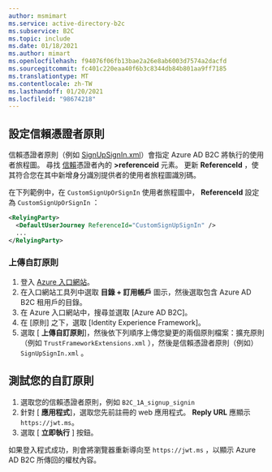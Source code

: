 ```yaml
---
author: msmimart
ms.service: active-directory-b2c
ms.subservice: B2C
ms.topic: include
ms.date: 01/18/2021
ms.author: mimart
ms.openlocfilehash: f94076f06fb13bae2a26e8ab6003d7574a2dacfd
ms.sourcegitcommit: fc401c220eaa40f6b3c8344db84b801aa9ff7185
ms.translationtype: MT
ms.contentlocale: zh-TW
ms.lasthandoff: 01/20/2021
ms.locfileid: "98674218"
---
```

## <a name="configure-the-relying-party-policy"></a>設定信賴憑證者原則

信賴憑證者原則（例如 [SignUpSignIn.xml](https://github.com/Azure-Samples/active-directory-b2c-custom-policy-starterpack/blob/master/SocialAndLocalAccounts/SignUpOrSignin.xml)）會指定 Azure AD B2C 將執行的使用者旅程圖。 尋找 [信賴](../articles/active-directory-b2c/relyingparty.md)憑證者內的 **>referenceid** 元素。 更新  **ReferenceId** ，使其符合您在其中新增身分識別提供者的使用者旅程圖識別碼。 

在下列範例中，在 `CustomSignUpOrSignIn` 使用者旅程圖中， **ReferenceId** 設定為 `CustomSignUpOrSignIn` ：

```xml
<RelyingParty>
  <DefaultUserJourney ReferenceId="CustomSignUpSignIn" />
  ...
</RelyingParty>
```

### <a name="upload-the-custom-policy"></a>上傳自訂原則

1. 登入 [Azure 入口網站](https://portal.azure.com)。
1. 在入口網站工具列中選取 **目錄 + 訂用帳戶** 圖示，然後選取包含 Azure AD B2C 租用戶的目錄。
1. 在 Azure 入口網站中，搜尋並選取 [Azure AD B2C]。
1. 在 [原則] 之下，選取 [Identity Experience Framework]。
1. 選取 [ **上傳自訂原則**]，然後依下列順序上傳您變更的兩個原則檔案：擴充原則（例如 `TrustFrameworkExtensions.xml` ），然後是信賴憑證者原則（例如） `SignUpSignIn.xml` 。

## <a name="test-your-custom-policy"></a>測試您的自訂原則

1. 選取您的信賴憑證者原則，例如 `B2C_1A_signup_signin`
1. 針對 [ **應用程式**]，選取您先前註冊的 web 應用程式。 **Reply URL** 應顯示 `https://jwt.ms`。
1. 選取 [ **立即執行** ] 按鈕。

如果登入程式成功，則會將瀏覽器重新導向至 `https://jwt.ms` ，以顯示 Azure AD B2C 所傳回的權杖內容。

